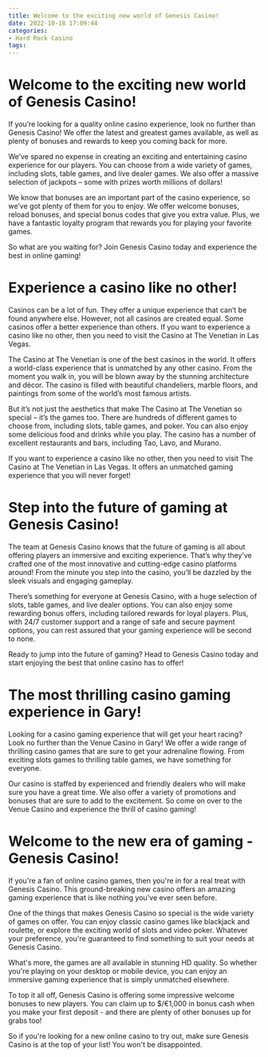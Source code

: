 ```yaml
---
title: Welcome to the exciting new world of Genesis Casino!
date: 2022-10-18 17:09:44
categories:
- Hard Rock Casino
tags:
---
```



#  Welcome to the exciting new world of Genesis Casino!

If you’re looking for a quality online casino experience, look no further than Genesis Casino! We offer the latest and greatest games available, as well as plenty of bonuses and rewards to keep you coming back for more.

We’ve spared no expense in creating an exciting and entertaining casino experience for our players. You can choose from a wide variety of games, including slots, table games, and live dealer games. We also offer a massive selection of jackpots – some with prizes worth millions of dollars!

We know that bonuses are an important part of the casino experience, so we’ve got plenty of them for you to enjoy. We offer welcome bonuses, reload bonuses, and special bonus codes that give you extra value. Plus, we have a fantastic loyalty program that rewards you for playing your favorite games.

So what are you waiting for? Join Genesis Casino today and experience the best in online gaming!

#  Experience a casino like no other!




Casinos can be a lot of fun. They offer a unique experience that can’t be found anywhere else. However, not all casinos are created equal. Some casinos offer a better experience than others. If you want to experience a casino like no other, then you need to visit the Casino at The Venetian in Las Vegas.

The Casino at The Venetian is one of the best casinos in the world. It offers a world-class experience that is unmatched by any other casino. From the moment you walk in, you will be blown away by the stunning architecture and décor. The casino is filled with beautiful chandeliers, marble floors, and paintings from some of the world’s most famous artists.

But it’s not just the aesthetics that make The Casino at The Venetian so special – it’s the games too. There are hundreds of different games to choose from, including slots, table games, and poker. You can also enjoy some delicious food and drinks while you play. The casino has a number of excellent restaurants and bars, including Tao, Lavo, and Murano.

If you want to experience a casino like no other, then you need to visit The Casino at The Venetian in Las Vegas. It offers an unmatched gaming experience that you will never forget!

#  Step into the future of gaming at Genesis Casino!

The team at Genesis Casino knows that the future of gaming is all about offering players an immersive and exciting experience. That’s why they’ve crafted one of the most innovative and cutting-edge casino platforms around! From the minute you step into the casino, you’ll be dazzled by the sleek visuals and engaging gameplay.

There’s something for everyone at Genesis Casino, with a huge selection of slots, table games, and live dealer options. You can also enjoy some rewarding bonus offers, including tailored rewards for loyal players. Plus, with 24/7 customer support and a range of safe and secure payment options, you can rest assured that your gaming experience will be second to none.

Ready to jump into the future of gaming? Head to Genesis Casino today and start enjoying the best that online casino has to offer!

#  The most thrilling casino gaming experience in Gary!

Looking for a casino gaming experience that will get your heart racing? Look no further than the Venue Casino in Gary! We offer a wide range of thrilling casino games that are sure to get your adrenaline flowing. From exciting slots games to thrilling table games, we have something for everyone.

Our casino is staffed by experienced and friendly dealers who will make sure you have a great time. We also offer a variety of promotions and bonuses that are sure to add to the excitement. So come on over to the Venue Casino and experience the thrill of casino gaming!

#  Welcome to the new era of gaming - Genesis Casino!

If you're a fan of online casino games, then you're in for a real treat with Genesis Casino. This ground-breaking new casino offers an amazing gaming experience that is like nothing you've ever seen before.

One of the things that makes Genesis Casino so special is the wide variety of games on offer. You can enjoy classic casino games like blackjack and roulette, or explore the exciting world of slots and video poker. Whatever your preference, you're guaranteed to find something to suit your needs at Genesis Casino.

What's more, the games are all available in stunning HD quality. So whether you're playing on your desktop or mobile device, you can enjoy an immersive gaming experience that is simply unmatched elsewhere.

To top it all off, Genesis Casino is offering some impressive welcome bonuses to new players. You can claim up to $/€1,000 in bonus cash when you make your first deposit - and there are plenty of other bonuses up for grabs too!

So if you're looking for a new online casino to try out, make sure Genesis Casino is at the top of your list! You won't be disappointed.